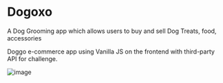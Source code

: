 # Dogoxo
A Dog Grooming app which allows users to buy and sell Dog Treats, food, accessories


Doggo e-commerce app using Vanilla JS on the frontend with third-party API for challenge.

![image](https://user-images.githubusercontent.com/96470333/177965667-e6daa598-ce43-4f2b-8dc2-38b61c1dbad0.png)
